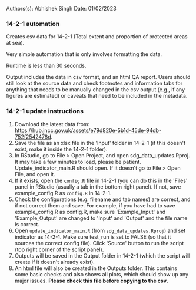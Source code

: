 Authors(s): Abhishek Singh
Date: 01/02/2023
### 14-2-1 automation

Creates csv data for 14-2-1 (Total extent and proportion of protected areas at sea).

Very simple automation that is only involves formatting the data. 

Runtime is less than 30 seconds.

Output includes the data in csv format, and an html QA report. Users should still look at the source data and check footnotes and information tabs for anything that needs to be manually changed in the csv output (e.g., if any figures are estimated) or caveats that need to be included in the metadata. 

### 14-2-1 update instructions

1) Download the latest data from: https://hub.jncc.gov.uk/assets/e79d820e-5b1d-45de-94db-752f2542478d.
2) Save the file as an xlsx file in the 'Input' folder in 14-2-1 (if this doesn't exist, make it inside the 14-2-1 folder).  
3) In RStudio, go to File > Open Project, and open sdg_data_updates.Rproj. It may take a few minutes to load, please be patient. Update_indicator_main.R should open. If it doesn't go to File > Open File, and open it. 
4) If it exists, open the `config.R` file in 14-2-1 (you can do this in the 'Files' panel in RStudio (usually a tab in the bottom right panel). If not, save example_config.R as `config.R` in 14-2-1.
5) Check the configurations (e.g. filename and tab names) are correct, and if not correct them and save. For example, if you have had to save example_config.R as config.R, make sure 'Example_Input' and 'Example_Output' are changed to 'Input' and 'Output' and the file name is correct.    
6) Open `update_indicator_main.R` (from `sdg_data_updates.Rproj`) and set indicator as 14-2-1. Make sure test_run is set to FALSE (so that it sources the correct config file). Click 'Source' button to run the script (top right corner of the script panel).  
8) Outputs will be saved in the Output folder in 14-2-1 (which the script will create if it doesn't already exist).  
9) An html file will also be created in the Outputs folder. This contains some basic checks and also shows all plots, which should show up any major issues. **Please check this file before copying to the csv.**

